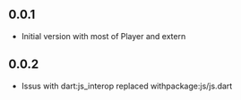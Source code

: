 ## 0.0.1

- Initial version with most of Player and extern

## 0.0.2

- Issus with dart:js_interop replaced withpackage:js/js.dart